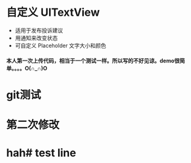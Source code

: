 # 自定义 UITextView

* 适用于发布投诉建议
* 用通知来改变状态
* 可自定义 Placeholder 文字大小和颜色

#### 本人第一次上传代码，相当于一个测试一样。所以写的不好见谅。demo很简单。。。。O(∩_∩)O
# git测试
# 第二次修改
# hah# test line

